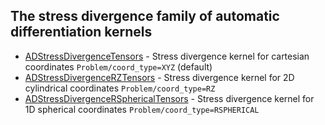 ## The stress divergence family of automatic differentiation kernels

- [ADStressDivergenceTensors](/ADStressDivergenceTensors.md) - Stress divergence kernel for cartesian coordinates `Problem/coord_type=XYZ` (default)
- [ADStressDivergenceRZTensors](/ADStressDivergenceRZTensors.md) - Stress divergence kernel for 2D cylindrical coordinates `Problem/coord_type=RZ`
- [ADStressDivergenceRSphericalTensors](/ADStressDivergenceRSphericalTensors.md) - Stress divergence kernel for 1D spherical coordinates `Problem/coord_type=RSPHERICAL`
